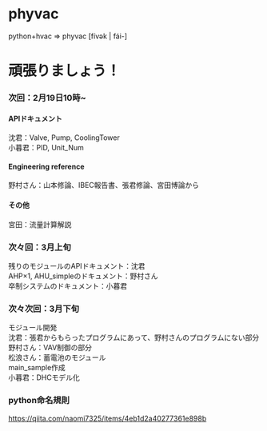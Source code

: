 # phyvac

python+hvac => phyvac [fívək | fái-]


頑張りましょう！
=======

### 次回：2月19日10時~  
#### APIドキュメント  
沈君：Valve, Pump, CoolingTower  
小暮君：PID, Unit_Num  
#### Engineering reference  
野村さん：山本修論、IBEC報告書、張君修論、宮田博論から  
#### その他  
宮田：流量計算解説  
### 次々回：3月上旬  
残りのモジュールのAPIドキュメント：沈君  
AHP×1, AHU_simpleのドキュメント：野村さん  
卒制システムのドキュメント：小暮君  
### 次々次回：3月下旬  
モジュール開発  
沈君：張君からもらったプログラムにあって、野村さんのプログラムにない部分  
野村さん：VAV制御の部分  
松浪さん：蓄電池のモジュール  
main_sample作成  
小暮君：DHCモデル化  
### python命名規則
https://qiita.com/naomi7325/items/4eb1d2a40277361e898b
